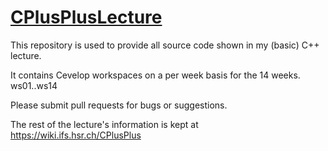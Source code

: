 # [CPlusPlusLecture](https://wiki.ifs.hsr.ch/CPlusPlus)

This repository is used to provide all source code shown in my (basic) C++ lecture. 

It contains Cevelop workspaces on a per week basis for the 14 weeks. ws01..ws14

Please submit pull requests for bugs or suggestions.

The rest of the lecture's information is kept at https://wiki.ifs.hsr.ch/CPlusPlus
